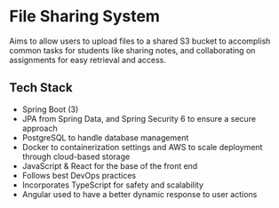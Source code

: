 # File Sharing System

Aims to allow users to upload files to a shared S3 bucket to accomplish common tasks for students 
like sharing notes, and collaborating on assignments for easy retrieval and access.

## Tech Stack
- Spring Boot (3)
- JPA from Spring Data, and Spring Security 6 to ensure a secure approach
- PostgreSQL to handle database management
- Docker to containerization settings and AWS to scale deployment through cloud-based storage
- JavaScript & React for the base of the front end
- Follows best DevOps practices
- Incorporates TypeScript for safety and scalability
- Angular used to have a better dynamic response to user actions

